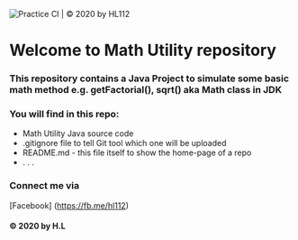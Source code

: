 ![Practice CI | © 2020 by HL112](https://github.com/hl112/math-util/workflows/Practice%20CI%20%7C%20%C2%A9%202020%20by%20HL112/badge.svg)


# Welcome to Math Utility repository 
### This repository contains a Java Project to simulate some basic math method e.g. getFactorial(), sqrt() aka Math class in JDK

### You will find in this repo:
* Math Utility Java source code
* .gitignore file to tell Git tool which one will be uploaded
* README.md - this file itself to show the home-page of a repo 
* . . .

### Connect me via
[Facebook] (https://fb.me/hl112)

#### © 2020 by H.L
